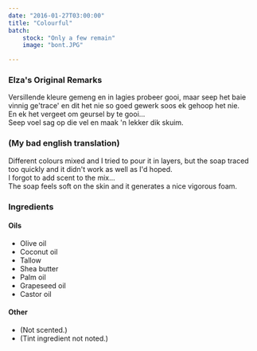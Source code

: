 ```yaml
---
date: "2016-01-27T03:00:00"
title: "Colourful"
batch:
    stock: "Only a few remain"
    image: "bont.JPG"

---
```


### Elza's Original Remarks

Versillende kleure gemeng en in lagies probeer gooi, maar seep het baie vinnig ge'trace' en dit het nie so goed gewerk soos ek gehoop het nie.  
En ek het vergeet om geursel by te gooi...  
Seep voel sag op die vel en maak 'n lekker dik skuim.

### (My bad english translation)

Different colours mixed and I tried to pour it in layers, but the soap traced too quickly and it didn't work as well as I'd hoped.  
I forgot to add scent to the mix...  
The soap feels soft on the skin and it generates a nice vigorous foam.

### Ingredients

#### Oils

 - Olive oil 
 - Coconut oil 
 - Tallow 
 - Shea butter 
 - Palm oil 
 - Grapeseed oil
 - Castor oil 
 
#### Other

 - (Not scented.)
 - (Tint ingredient not noted.)

